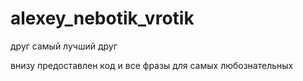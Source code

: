 # alexey_nebotik_vrotik
друг самый лучший друг

внизу предоставлен код и все фразы для самых любознательных

